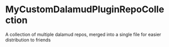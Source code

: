 # MyCustomDalamudPluginRepoCollection
A collection of multiple dalamud repos, merged into a single file for easier distribution to friends
